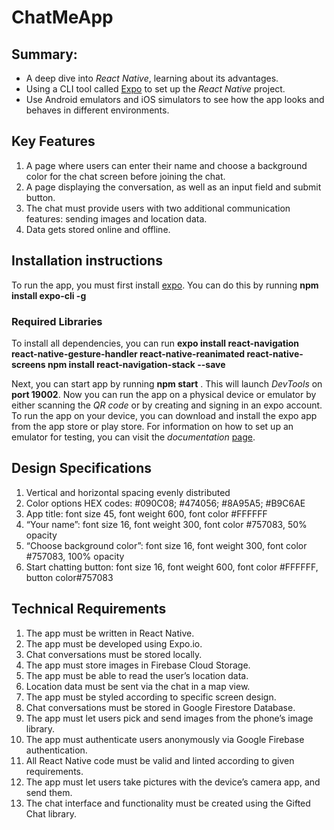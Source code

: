 # ChatMeApp

## Summary:
* A deep dive into _React Native_, learning about its advantages. 
* Using a CLI tool called [Expo](https://expo.io/) to set up the _React Native_ project. 
* Use Android emulators and iOS simulators to see how the app looks and behaves in different environments.

## Key Features
1. A page where users can enter their name and choose a background color for the chat screen before joining the chat.
2. A page displaying the conversation, as well as an input field and submit button.
3. The chat must provide users with two additional communication features: sending images and location data.
4. Data gets stored online and offline.

## Installation instructions

To run the app, you must first install [expo](https://expo.io/). You can do this by running **npm install expo-cli -g**

### Required Libraries

To install all dependencies, you can run **expo install react-navigation react-native-gesture-handler react-native-reanimated react-native-screens npm install react-navigation-stack --save**

Next, you can start app by running **npm start** . This will launch _DevTools_ on **port 19002**. 
Now you can run the app on a physical device or emulator by either scanning the _QR code_ or by creating and signing in an expo account. 
To run the app on your device, you can download and install the expo app from the app store or play store.
For information on how to set up an emulator for testing, you can visit the _documentation_ [page](https://docs.expo.io/versions/latest/workflow/android-studio-emulator/). 

## Design Specifications
 1. Vertical and horizontal spacing evenly distributed
 2. Color options HEX codes: #090C08; #474056; #8A95A5; #B9C6AE
 3. App title: font size 45, font weight 600, font color #FFFFFF
 4. “Your name”: font size 16, font weight 300, font color #757083, 50% opacity
 5. “Choose background color”: font size 16, font weight 300, font color #757083, 100% opacity
 6. Start chatting button: font size 16, font weight 600, font color #FFFFFF, button color#757083

 ## Technical Requirements
 1. The app must be written in React Native.
 2. The app must be developed using Expo.io.
 3. Chat conversations must be stored locally.
 4. The app must store images in Firebase Cloud Storage.
 5. The app must be able to read the user’s location data.
 6. Location data must be sent via the chat in a map view.
 7. The app must be styled according to specific screen design.
 8. Chat conversations must be stored in Google Firestore Database.
 9. The app must let users pick and send images from the phone’s image library.
 10. The app must authenticate users anonymously via Google Firebase authentication.
 11. All React Native code must be valid and linted according to given requirements.
 12. The app must let users take pictures with the device’s camera app, and send them.
 13. The chat interface and functionality must be created using the Gifted Chat library.